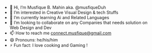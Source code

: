 - 👋 Hi, I’m Musfique B. Mahin aka. @musfiqueDuh 
- 👀 I’m interested in Creative Visual Design & tech Stuffs 
- 🌱 I’m currently learning Ai and Related Languages
- 💞️ I’m looking to collaborate on any Companies that needs solution on Web Design and Dev
- 📫 How to reach me connect.musfique@gmail.com
- 😄 Pronouns: he/his/him
- ⚡ Fun fact: I love cooking and Gaming !

<!---
musfiqueDuh/musfiqueDuh is a ✨ special ✨ repository because its `README.md` (this file) appears on your GitHub profile.
You can click the Preview link to take a look at your changes.
--->
